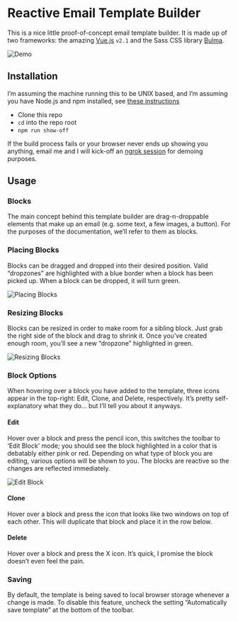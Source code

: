 # Reactive Email Template Builder
This is a nice little proof-of-concept email template builder. It is made up of two frameworks: the amazing [Vue.js](vuejs.org) `v2.1` and the Sass CSS library [Bulma](bulma.io).

![Demo](http://i.imgur.com/QFn0gnQ.png?raw=true)


## Installation
I’m assuming the machine running this to be UNIX based, and I’m assuming you have Node.js and npm installed, see [these instructions](http://1.bp.blogspot.com/-AgUTyA3m7v8/Tae3lHr335I/AAAAAAAAAT4/T3iyFPNt30w/s1600/thumb.php.jpeg)
- Clone this repo
- `cd` into the repo root
- `npm run show-off`

If the build process fails or your browser never ends up showing you anything, email me and I will kick-off an [ngrok session](https://ngrok.com/) for demoing purposes.


## Usage
### Blocks
The main concept behind this template builder are drag-n-droppable elements that make up an email (e.g. some text, a few images, a button). For the purposes of the documentation, we’ll refer to them as blocks.

### Placing Blocks
Blocks  can be dragged and dropped into their desired position. Valid “dropzones” are highlighted with a blue border when a block has been picked up.  When a block can be dropped, it will turn green.

![Placing Blocks](http://i.imgur.com/avzn5Xf.png?raw=true)


### Resizing Blocks
Blocks can be resized in order to make room for a sibling block. Just grab the right side of the block and drag to shrink it. Once you’ve created enough room, you’ll see a new “dropzone” highlighted in green.

![Resizing Blocks](http://i.imgur.com/ycLCWd9.png?raw=true)


### Block Options
When hovering over a block you have added to the template, three icons appear in the top-right: Edit, Clone, and Delete, respectively. It’s pretty self-explanatory what they do… but I’ll tell you about it anyways.

#### Edit
Hover over a block and press the pencil icon, this switches the toolbar to ‘Edit Block’ mode; you should see the block highlighted in a color that is debatably either pink or red. Depending on what type of block you are editing, various options will be shown to you. The blocks are reactive so the changes are reflected immediately.

![Edit Block](http://i.imgur.com/FCQuERe.png?raw=true)


#### Clone
Hover over a block and press the icon that looks like two windows on top of each other. This will duplicate that block and place it in the row below. 

#### Delete
Hover over a block and press the X icon. It’s quick, I promise the block doesn’t even feel the pain.


### Saving
By default, the template is being saved to local browser storage whenever a change is made. To disable this feature, uncheck the setting “Automatically save template” at the bottom of the toolbar.









